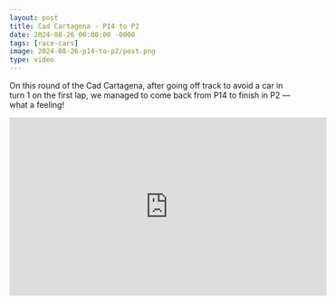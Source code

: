 ```yaml
---
layout: post
title: Cad Cartagena - P14 to P2
date: 2024-08-26 00:00:00 -0000
tags: [race-cars]
image: 2024-08-26-p14-to-p2/post.png
type: video
---
```

On this round of the Cad Cartagena, after going off track to avoid a car in turn 1 on the first lap, we managed to come back from P14 to finish in P2 — what a feeling!

<div class="iframe-wrapper">
<iframe width="560" height="315" src="https://www.youtube.com/embed/OgwoqnDTQao?si=B4OuLr1jSqzMi4jJ" title="YouTube video player" frameborder="0" allow="accelerometer; autoplay; clipboard-write; encrypted-media; gyroscope; picture-in-picture; web-share" referrerpolicy="strict-origin-when-cross-origin" allowfullscreen></iframe>
</div>

[youtube]: https://www.youtube.com/watch?v=OgwoqnDTQao